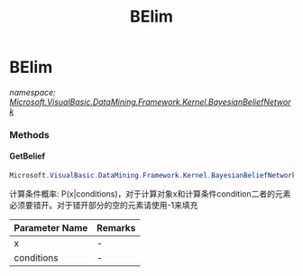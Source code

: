 ﻿---
title: BElim
---

# BElim
_namespace: [Microsoft.VisualBasic.DataMining.Framework.Kernel.BayesianBeliefNetwork](N-Microsoft.VisualBasic.DataMining.Framework.Kernel.BayesianBeliefNetwork.html)_





### Methods

#### GetBelief
```csharp
Microsoft.VisualBasic.DataMining.Framework.Kernel.BayesianBeliefNetwork.BElim.GetBelief(System.Int32[],System.Int32[])
```
计算条件概率: P(x|conditions)，对于计算对象x和计算条件condition二者的元素必须要错开。对于错开部分的空的元素请使用-1来填充

|Parameter Name|Remarks|
|--------------|-------|
|x|-|
|conditions|-|



